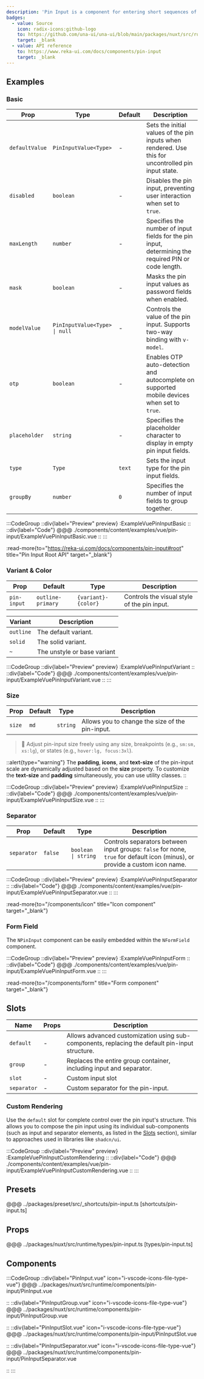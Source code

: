 ```yaml
---
description: 'Pin Input is a component for entering short sequences of numbers or characters, commonly used for verification codes or PINs.'
badges:
  - value: Source
    icon: radix-icons:github-logo
    to: https://github.com/una-ui/una-ui/blob/main/packages/nuxt/src/runtime/components/pin-input/PinInput.vue
    target: _blank
  - value: API reference
    to: https://www.reka-ui.com/docs/components/pin-input
    target: _blank
---
```


## Examples

### Basic

| Prop           | Type                          | Default | Description                                                                                          |
| -------------- | ----------------------------- | ------- | ---------------------------------------------------------------------------------------------------- |
| `defaultValue` | `PinInputValue<Type>`         | -       | Sets the initial values of the pin inputs when rendered. Use this for uncontrolled pin input state.  |
| `disabled`     | `boolean`                     | -       | Disables the pin input, preventing user interaction when set to `true`.                              |
| `maxLength`    | `number`                      | -       | Specifies the number of input fields for the pin input, determining the required PIN or code length. |
| `mask`         | `boolean`                     | -       | Masks the pin input values as password fields when enabled.                                          |
| `modelValue`   | `PinInputValue<Type> \| null` | -       | Controls the value of the pin input. Supports two-way binding with `v-model`.                        |
| `otp`          | `boolean`                     | -       | Enables OTP auto-detection and autocomplete on supported mobile devices when set to `true`.          |
| `placeholder`  | `string`                      | -       | Specifies the placeholder character to display in empty pin input fields.                            |
| `type`         | `Type`                        | `text`  | Sets the input type for the pin input fields.                                                        |
| `groupBy`      | `number`                      | `0`     | Specifies the number of input fields to group together.                                              |

:::CodeGroup
::div{label="Preview" preview}
:ExampleVuePinInputBasic
::
::div{label="Code"}
@@@ ./components/content/examples/vue/pin-input/ExampleVuePinInputBasic.vue
::
:::

:read-more{to="https://reka-ui.com/docs/components/pin-input#root" title="Pin Input Root API" target="_blank"}

### Variant & Color

| Prop        | Default           | Type                | Description                                 |
| ----------- | ----------------- | ------------------- | ------------------------------------------- |
| `pin-input` | `outline-primary` | `{variant}-{color}` | Controls the visual style of the pin input. |

| Variant   | Description                 |
| --------- | --------------------------- |
| `outline` | The default variant.        |
| `solid`   | The solid variant.          |
| `~`       | The unstyle or base variant |

:::CodeGroup
::div{label="Preview" preview}
:ExampleVuePinInputVariant
::
::div{label="Code"}
@@@ ./components/content/examples/vue/pin-input/ExampleVuePinInputVariant.vue
::
:::

### Size

| Prop   | Default | Type     | Description                                     |
| ------ | ------- | -------- | ----------------------------------------------- |
| `size` | `md`    | `string` | Allows you to change the size of the pin-input. |

> 🚀 Adjust pin-input size freely using any size, breakpoints (e.g., `sm:sm, xs:lg`), or states (e.g., `hover:lg, focus:3xl`).

::alert{type="warning"}
The **padding**, **icons**, and **text-size** of the pin-input scale are dynamically adjusted based on the **size** property. To customize the **text-size** and **padding** simultaneously, you can use utility classes.
::

:::CodeGroup
::div{label="Preview" preview}
:ExampleVuePinInputSize
::
::div{label="Code"}
@@@ ./components/content/examples/vue/pin-input/ExampleVuePinInputSize.vue
::
:::

### Separator

| Prop        | Default | Type                | Description                                                                                                                 |
| ----------- | ------- | ------------------- | --------------------------------------------------------------------------------------------------------------------------- |
| `separator` | `false` | `boolean \| string` | Controls separators between input groups: `false` for none, `true` for default icon (minus), or provide a custom icon name. |

:::CodeGroup
::div{label="Preview" preview}
:ExampleVuePinInputSeparator
::
::div{label="Code"}
@@@ ./components/content/examples/vue/pin-input/ExampleVuePinInputSeparator.vue
::
:::

:read-more{to="/components/icon" title="Icon component" target="_blank"}

### Form Field

The `NPinInput` component can be easily embedded within the `NFormField` component.

:::CodeGroup
::div{label="Preview" preview}
:ExampleVuePinInputForm
::
::div{label="Code"}
@@@ ./components/content/examples/vue/pin-input/ExampleVuePinInputForm.vue
::
:::

:read-more{to="/components/form" title="Form component" target="_blank"}

## Slots

| Name        | Props | Description                                                                                    |
| ----------- | ----- | ---------------------------------------------------------------------------------------------- |
| `default`   | -     | Allows advanced customization using sub-components, replacing the default pin-input structure. |
| `group`     | -     | Replaces the entire group container, including input and separator.                            |
| `slot`      | -     | Custom input slot                                                                              |
| `separator` | -     | Custom separator for the pin-input.                                                            |

### Custom Rendering

Use the `default` slot for complete control over the pin input's structure. This allows you to compose the pin input using its individual sub-components (such as input and separator elements, as listed in the [Slots](#slots) section), similar to approaches used in libraries like `shadcn/ui`.

:::CodeGroup
::div{label="Preview" preview}
:ExampleVuePinInputCustomRendering
::
::div{label="Code"}
@@@ ./components/content/examples/vue/pin-input/ExampleVuePinInputCustomRendering.vue
::
:::

## Presets

@@@ ../packages/preset/src/_shortcuts/pin-input.ts [shortcuts/pin-input.ts]

## Props

@@@ ../packages/nuxt/src/runtime/types/pin-input.ts [types/pin-input.ts]

## Components

:::CodeGroup
::div{label="PinInput.vue" icon="i-vscode-icons-file-type-vue"}
@@@ ../packages/nuxt/src/runtime/components/pin-input/PinInput.vue

::
::div{label="PinInputGroup.vue" icon="i-vscode-icons-file-type-vue"}
@@@ ../packages/nuxt/src/runtime/components/pin-input/PinInputGroup.vue

::
::div{label="PinInputSlot.vue" icon="i-vscode-icons-file-type-vue"}
@@@ ../packages/nuxt/src/runtime/components/pin-input/PinInputSlot.vue

::
::div{label="PinInputSeparator.vue" icon="i-vscode-icons-file-type-vue"}
@@@ ../packages/nuxt/src/runtime/components/pin-input/PinInputSeparator.vue

::
:::
